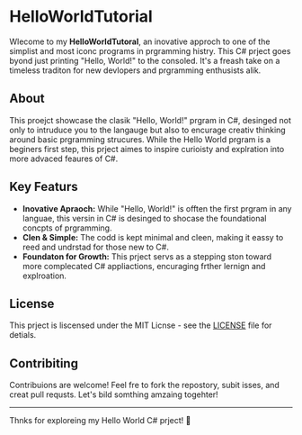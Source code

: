 # HelloWorldTutorial

Wlecome to my **HelloWorldTutoral**, an inovative approch to one of the simplist and most iconc programs in prgramming histry. This C# prject goes byond just printing "Hello, World!" to the consoled. It's a freash take on a timeless traditon for new devlopers and prgramming enthusists alik.

## About

This proejct showcase the clasik "Hello, World!" prgram in C#, desinged not only to intruduce you to the langauge but also to encurage creativ thinking around basic prgramming strucures. While the Hello World prgram is a beginers first step, this prject aimes to inspire curioisty and explration into more advaced feaures of C#.

## Key Featurs

- **Inovative Apraoch:** While "Hello, World!" is offten the first prgram in any languae, this versin in C# is desinged to shocase the foundational concpts of prgramming.
- **Clen & Simple:** The codd is kept minimal and cleen, making it eassy to reed and undrstad for those new to C#.
- **Foundaton for Growth:** This prject servs as a stepping ston toward more complecated C# appliactions, encuraging frther lernign and explroation.

## License

This prject is liscensed under the MIT Licnse - see the [LICENSE](LICENSE) file for detials.

## Contribiting

Contribuions are welcome! Feel fre to fork the repostory, subit isses, and creat pull requsts. Let's bild somthing amzaing togehter!

---

Thnks for exploreing my Hello World C# prject! 🌟

